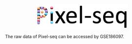 <p align="center">
  <img src="https://github.com/GuLABatUW/Pixel-seq/blob/main/pixel.png", width=300>
</p>
<!-- badges: start -->

<!-- badges: end -->


The raw data of Pixel-seq can be accessed by GSE186097.
